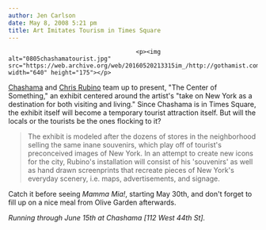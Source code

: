 ```yaml
---
author: Jen Carlson
date: May 8, 2008 5:21 pm
title: Art Imitates Tourism in Times Square
---
```


	
										<p><img alt="0805chashamatourist.jpg" src="https://web.archive.org/web/20160520213315im_/http://gothamist.com/attachments/arts_jen/0805chashamatourist.jpg" width="640" height="175"></p>

<p><a href="https://web.archive.org/web/20160520213315/http://www.chashama.org/">Chashama</a> and <a href="https://web.archive.org/web/20160520213315/http://chrisrubino.com/">Chris Rubino</a> team up to present, &quot;The Center of Something,&quot; an exhibit centered around the artist&apos;s &quot;take on New York as a destination for both visiting and living.&quot; Since Chashama is in Times Square, the exhibit itself will become a temporary tourist attraction itself. But will the locals or the tourists be the ones flocking to it?</p><blockquote>The exhibit is modeled after the dozens of stores in the neighborhood selling the same inane souvenirs, which play off of tourist&apos;s preconceived images of New York. In an attempt to create new icons for the city, Rubino&apos;s installation will consist of his &apos;souvenirs&apos; as well as hand drawn screenprints that recreate pieces of New York&apos;s everyday scenery, i.e. maps, advertisements, and signage.</blockquote>Catch it before seeing <em>Mamma Mia!</em>, starting May 30th, and don&apos;t forget to fill up on a nice meal from Olive Garden afterwards.<p></p>

<p><em>Running through June 15th at Chashama [112 West 44th St].</em> </p>					
										
									
				